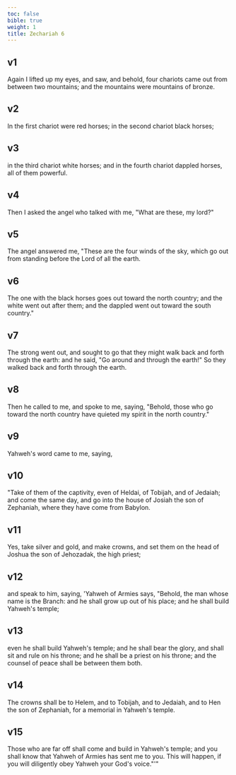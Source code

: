 ```yaml
---
toc: false
bible: true
weight: 1
title: Zechariah 6
---
```




## v1 
Again I lifted up my eyes, and saw, and behold, four chariots came out from between two mountains; and the mountains were mountains of bronze. 

## v2 
In the first chariot were red horses; in the second chariot black horses; 

## v3 
in the third chariot white horses; and in the fourth chariot dappled horses, all of them powerful. 

## v4 
Then I asked the angel who talked with me, "What are these, my lord?" 

## v5 
The angel answered me, "These are the four winds of the sky, which go out from standing before the Lord of all the earth. 

## v6 
The one with the black horses goes out toward the north country; and the white went out after them; and the dappled went out toward the south country." 

## v7 
The strong went out, and sought to go that they might walk back and forth through the earth: and he said, "Go around and through the earth!" So they walked back and forth through the earth. 

## v8 
Then he called to me, and spoke to me, saying, "Behold, those who go toward the north country have quieted my spirit in the north country." 

## v9 
Yahweh's word came to me, saying, 

## v10 
"Take of them of the captivity, even of Heldai, of Tobijah, and of Jedaiah; and come the same day, and go into the house of Josiah the son of Zephaniah, where they have come from Babylon. 

## v11 
Yes, take silver and gold, and make crowns, and set them on the head of Joshua the son of Jehozadak, the high priest; 

## v12 
and speak to him, saying, 'Yahweh of Armies says, "Behold, the man whose name is the Branch: and he shall grow up out of his place; and he shall build Yahweh's temple; 

## v13 
even he shall build Yahweh's temple; and he shall bear the glory, and shall sit and rule on his throne; and he shall be a priest on his throne; and the counsel of peace shall be between them both. 

## v14 
The crowns shall be to Helem, and to Tobijah, and to Jedaiah, and to Hen the son of Zephaniah, for a memorial in Yahweh's temple. 

## v15 
Those who are far off shall come and build in Yahweh's temple; and you shall know that Yahweh of Armies has sent me to you. This will happen, if you will diligently obey Yahweh your God's voice."'"
